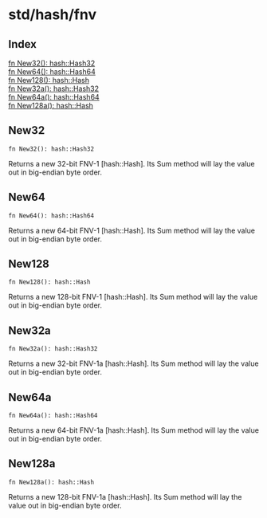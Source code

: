 # std/hash/fnv

## Index

[fn New32\(\): hash::Hash32](#new32)\
[fn New64\(\): hash::Hash64](#new64)\
[fn New128\(\): hash::Hash](#new128)\
[fn New32a\(\): hash::Hash32](#new32a)\
[fn New64a\(\): hash::Hash64](#new64a)\
[fn New128a\(\): hash::Hash](#new128a)



## New32
```jule
fn New32(): hash::Hash32
```
Returns a new 32\-bit FNV\-1 \[hash::Hash\]\. Its Sum method will lay the value out in big\-endian byte order\.

## New64
```jule
fn New64(): hash::Hash64
```
Returns a new 64\-bit FNV\-1 \[hash::Hash\]\. Its Sum method will lay the value out in big\-endian byte order\.

## New128
```jule
fn New128(): hash::Hash
```
Returns a new 128\-bit FNV\-1 \[hash::Hash\]\. Its Sum method will lay the value out in big\-endian byte order\.

## New32a
```jule
fn New32a(): hash::Hash32
```
Returns a new 32\-bit FNV\-1a \[hash::Hash\]\. Its Sum method will lay the value out in big\-endian byte order\.

## New64a
```jule
fn New64a(): hash::Hash64
```
Returns a new 64\-bit FNV\-1a \[hash::Hash\]\. Its Sum method will lay the value out in big\-endian byte order\.

## New128a
```jule
fn New128a(): hash::Hash
```
Returns a new 128\-bit FNV\-1a \[hash::Hash\]\. Its Sum method will lay the value out in big\-endian byte order\.